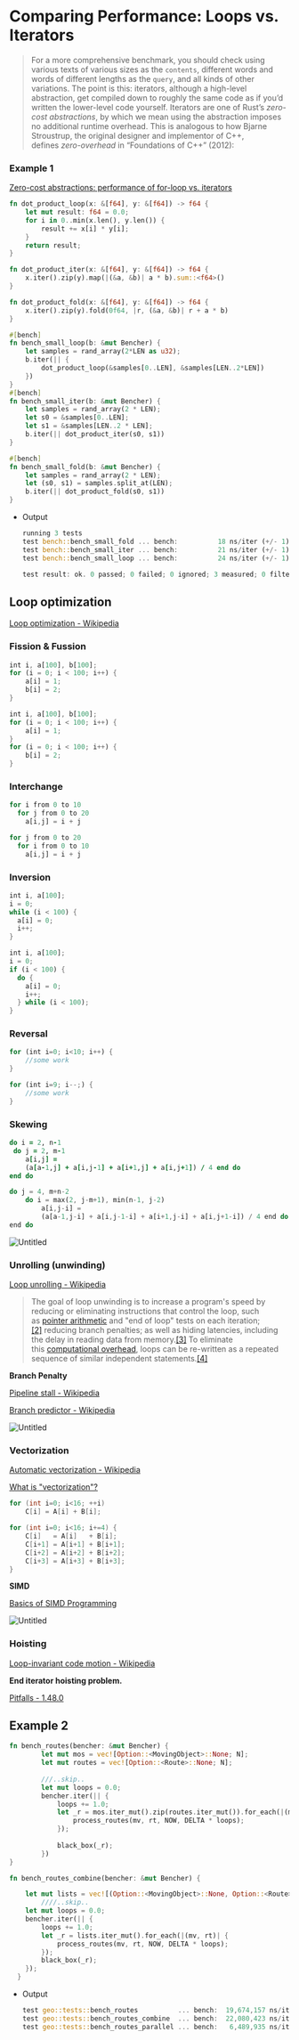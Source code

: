 # Comparing Performance: Loops vs. Iterators

> For a more comprehensive benchmark, you should check using various texts of various sizes as the `contents`, different words and words of different lengths as the `query`, and all kinds of other variations. The point is this: iterators, although a high-level abstraction, get compiled down to roughly the same code as if you’d written the lower-level code yourself. Iterators are one of Rust’s *zero-cost abstractions*, by which we mean using the abstraction imposes no additional runtime overhead. This is analogous to how Bjarne Stroustrup, the original designer and implementor of C++, defines *zero-overhead* in “Foundations of C++” (2012):
> 

### Example 1

[Zero-cost abstractions: performance of for-loop vs. iterators](https://stackoverflow.com/questions/52906921/zero-cost-abstractions-performance-of-for-loop-vs-iterators)

```rust
fn dot_product_loop(x: &[f64], y: &[f64]) -> f64 {
    let mut result: f64 = 0.0;
    for i in 0..min(x.len(), y.len()) {
        result += x[i] * y[i];
    }
    return result;
}

fn dot_product_iter(x: &[f64], y: &[f64]) -> f64 {
    x.iter().zip(y).map(|(&a, &b)| a * b).sum::<f64>()
}

fn dot_product_fold(x: &[f64], y: &[f64]) -> f64 {
    x.iter().zip(y).fold(0f64, |r, (&a, &b)| r + a * b)
}

#[bench]
fn bench_small_loop(b: &mut Bencher) {
    let samples = rand_array(2*LEN as u32);
    b.iter(|| {
        dot_product_loop(&samples[0..LEN], &samples[LEN..2*LEN])
    })
}
#[bench]
fn bench_small_iter(b: &mut Bencher) {
    let samples = rand_array(2 * LEN);
    let s0 = &samples[0..LEN];
    let s1 = &samples[LEN..2 * LEN];
    b.iter(|| dot_product_iter(s0, s1))
}

#[bench]
fn bench_small_fold(b: &mut Bencher) {
    let samples = rand_array(2 * LEN);
    let (s0, s1) = samples.split_at(LEN);
    b.iter(|| dot_product_fold(s0, s1))
}
```

- Output
    
    ```rust
    running 3 tests
    test bench::bench_small_fold ... bench:          18 ns/iter (+/- 1)
    test bench::bench_small_iter ... bench:          21 ns/iter (+/- 1)
    test bench::bench_small_loop ... bench:          24 ns/iter (+/- 1)
    
    test result: ok. 0 passed; 0 failed; 0 ignored; 3 measured; 0 filtered out
    ```
    

## Loop optimization

[](http://fpgacpu.ca/writings/SurveyLoopTransformations.pdf)

[Loop optimization - Wikipedia](https://en.wikipedia.org/wiki/Loop_optimization)

### Fission & Fussion

```rust
int i, a[100], b[100];
for (i = 0; i < 100; i++) {
    a[i] = 1;
    b[i] = 2;
}

```

```rust
int i, a[100], b[100];
for (i = 0; i < 100; i++) {
    a[i] = 1;
}
for (i = 0; i < 100; i++) {
    b[i] = 2;
}
```

### Interchange

```rust
for i from 0 to 10
  for j from 0 to 20
    a[i,j] = i + j
```

```rust
for j from 0 to 20
  for i from 0 to 10
    a[i,j] = i + j
```

### Inversion

```rust
int i, a[100];
i = 0;
while (i < 100) {
  a[i] = 0;
  i++;
}

```

```rust
int i, a[100];
i = 0;
if (i < 100) {
  do {
    a[i] = 0;
    i++;
  } while (i < 100);
}
```

### Reversal

```rust
for (int i=0; i<10; i++) {
	//some work
}
```

```rust
for (int i=9; i--;) {
	//some work
}
```

### Skewing

```fortran
do i = 2, n-1
 do j = 2, m-1
	a[i,j] =
	(a[a-1,j] + a[i,j-1] + a[i+1,j] + a[i,j+1]) / 4 end do
end do
```

```rust
do j = 4, m+n-2
	do i = max(2, j-m+1), min(n-1, j-2)
		a[i,j-i] =
		(a[a-1,j-i] + a[i,j-1-i] + a[i+1,j-i] + a[i,j+1-i]) / 4 end do
end do
```

![Untitled](Comparing%20%2001686/Untitled.png)

### Unrolling (unwinding)

[Loop unrolling - Wikipedia](https://en.wikipedia.org/wiki/Loop_unrolling)

> The goal of loop unwinding is to increase a program's speed by reducing or eliminating instructions that control the loop, such as [pointer arithmetic](https://en.wikipedia.org/wiki/Pointer_arithmetic) and "end of loop" tests on each iteration;[[2]](https://en.wikipedia.org/wiki/Loop_unrolling#cite_note-2) reducing branch penalties; as well as hiding latencies, including the delay in reading data from memory.[[3]](https://en.wikipedia.org/wiki/Loop_unrolling#cite_note-3) To eliminate this [computational overhead](https://en.wikipedia.org/wiki/Computational_overhead), loops can be re-written as a repeated sequence of similar independent statements.[[4]](https://en.wikipedia.org/wiki/Loop_unrolling#cite_note-4)
> 

**Branch Penalty**

[Pipeline stall - Wikipedia](https://en.wikipedia.org/wiki/Pipeline_stall)

[Branch predictor - Wikipedia](https://en.wikipedia.org/wiki/Branch_predictor)

![Untitled](Comparing%20%2001686/Untitled%201.png)

### Vectorization

[Automatic vectorization - Wikipedia](https://en.wikipedia.org/wiki/Automatic_vectorization)

[What is "vectorization"?](https://stackoverflow.com/questions/1422149/what-is-vectorization)

```cpp
for (int i=0; i<16; ++i)
    C[i] = A[i] + B[i];

```

```cpp
for (int i=0; i<16; i+=4) {
    C[i]   = A[i]   + B[i];
    C[i+1] = A[i+1] + B[i+1];
    C[i+2] = A[i+2] + B[i+2];
    C[i+3] = A[i+3] + B[i+3];
}
```

**SIMD**

[Basics of SIMD Programming](http://ftp.cvut.cz/kernel/people/geoff/cell/ps3-linux-docs/CellProgrammingTutorial/BasicsOfSIMDProgramming.html)

![Untitled](Comparing%20%2001686/Untitled%202.png)

### Hoisting

[Loop-invariant code motion - Wikipedia](https://en.wikipedia.org/wiki/Loop-invariant_code_motion)

**End iterator hoisting problem.**

[Pitfalls - 1.48.0](https://www.boost.org/doc/libs/1_48_0/doc/html/foreach/pitfalls.html)

## Example 2

```rust
fn bench_routes(bencher: &mut Bencher) {
		let mut mos = vec![Option::<MovingObject>::None; N];
		let mut routes = vec![Option::<Route>::None; N];
		
		///..skip..		
		let mut loops = 0.0;
		bencher.iter(|| {
		    loops += 1.0;
		    let _r = mos.iter_mut().zip(routes.iter_mut()).for_each(|(mv, rt)| {
		        process_routes(mv, rt, NOW, DELTA * loops);
		    });
		
		    black_box(_r);
		})
}

fn bench_routes_combine(bencher: &mut Bencher) {

    let mut lists = vec![(Option::<MovingObject>::None, Option::<Route>::None); N];
		////..skip..
    let mut loops = 0.0;
    bencher.iter(|| {
        loops += 1.0;
        let _r = lists.iter_mut().for_each(|(mv, rt)| {
            process_routes(mv, rt, NOW, DELTA * loops);
        });
        black_box(_r);
    });
  }
```

- Output
    
    ```rust
    test geo::tests::bench_routes          ... bench:  19,674,157 ns/iter (+/- 2,559,066)
    test geo::tests::bench_routes_combine  ... bench:  22,080,423 ns/iter (+/- 2,384,226)
    test geo::tests::bench_routes_parallel ... bench:   6,489,935 ns/iter (+/- 235,229)
    ```